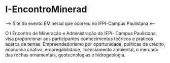 # I-EncontroMinerad
--> Site do evento EMinerad que ocorreu no IFPI-Campus Paulistana <--

  O I Encontro de Mineração e Administração do IFPI- Campus Paulistana, visa proporcionar aos participantes conhecimentos teóricos e práticos acerca de temas: Empreendedorismo por oportunidade, políticas de crédito, economia criativa, empregabilidade, licenciamento ambiental, o mercado das rochas ornamentais, geotecnologias e hidrogeologia.
 

